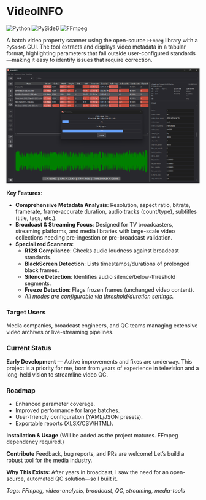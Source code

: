 # VideoINFO

![Python](https://img.shields.io/badge/Python-3776AB?style=for-the-badge&logo=python&logoColor=white)
![PySide6](https://img.shields.io/badge/PySide6-41CD52?style=for-the-badge&logo=qt&logoColor=white)
![FFmpeg](https://img.shields.io/badge/FFmpeg-007808?style=for-the-badge&logo=ffmpeg&logoColor=white)


A batch video property scanner using the open-source `FFmpeg` library with a `PySide6` GUI. The tool extracts and displays video metadata in a tabular format, highlighting parameters that fall outside user-configured standards—making it easy to identify issues that require correction.  

![main_window](screenshots/main_window.png)

**Key Features**:  
- **Comprehensive Metadata Analysis**: Resolution, aspect ratio, bitrate, framerate, frame-accurate duration, audio tracks (count/type), subtitles (title, tags, etc.).  
- **Broadcast & Streaming Focus**: Designed for TV broadcasters, streaming platforms, and media libraries with large-scale video collections needing pre-ingestion or pre-broadcast validation.  
- **Specialized Scanners**:  
  - **R128 Compliance**: Checks audio loudness against broadcast standards.  
  - **BlackScreen Detection**: Lists timestamps/durations of prolonged black frames.  
  - **Silence Detection**: Identifies audio silence/below-threshold segments.  
  - **Freeze Detection**: Flags frozen frames (unchanged video content).  
  - *All modes are configurable via threshold/duration settings.*  

### Target Users  
Media companies, broadcast engineers, and QC teams managing extensive video archives or live-streaming pipelines.  

### Current Status  
**Early Development** — Active improvements and fixes are underway. This project is a priority for me, born from years of experience in television and a long-held vision to streamline video QC.  

### Roadmap  
- Enhanced parameter coverage.  
- Improved performance for large batches.  
- User-friendly configuration (YAML/JSON presets).  
- Exportable reports (XLSX/CSV/HTML).

**Installation & Usage**
(Will be added as the project matures. FFmpeg dependency required.)

**Contribute**
Feedback, bug reports, and PRs are welcome! Let’s build a robust tool for the media industry.

**Why This Exists:**
After years in broadcast, I saw the need for an open-source, automated QC solution—so I built it.

*Tags: FFmpeg, video-analysis, broadcast, QC, streaming, media-tools*

